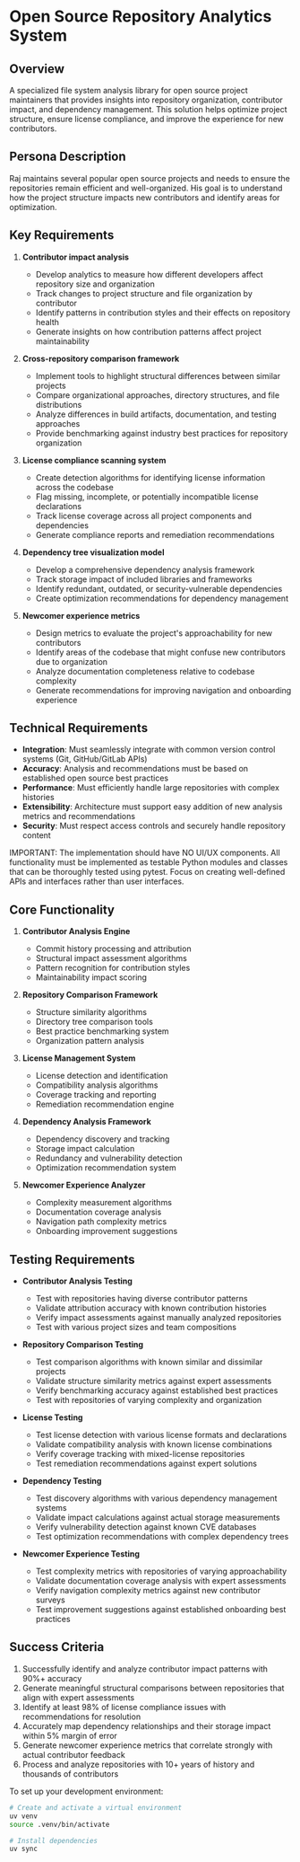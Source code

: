 # Open Source Repository Analytics System

## Overview
A specialized file system analysis library for open source project maintainers that provides insights into repository organization, contributor impact, and dependency management. This solution helps optimize project structure, ensure license compliance, and improve the experience for new contributors.

## Persona Description
Raj maintains several popular open source projects and needs to ensure the repositories remain efficient and well-organized. His goal is to understand how the project structure impacts new contributors and identify areas for optimization.

## Key Requirements
1. **Contributor impact analysis**
   - Develop analytics to measure how different developers affect repository size and organization
   - Track changes to project structure and file organization by contributor
   - Identify patterns in contribution styles and their effects on repository health
   - Generate insights on how contribution patterns affect project maintainability

2. **Cross-repository comparison framework**
   - Implement tools to highlight structural differences between similar projects
   - Compare organizational approaches, directory structures, and file distributions
   - Analyze differences in build artifacts, documentation, and testing approaches
   - Provide benchmarking against industry best practices for repository organization

3. **License compliance scanning system**
   - Create detection algorithms for identifying license information across the codebase
   - Flag missing, incomplete, or potentially incompatible license declarations
   - Track license coverage across all project components and dependencies
   - Generate compliance reports and remediation recommendations

4. **Dependency tree visualization model**
   - Develop a comprehensive dependency analysis framework
   - Track storage impact of included libraries and frameworks
   - Identify redundant, outdated, or security-vulnerable dependencies
   - Create optimization recommendations for dependency management

5. **Newcomer experience metrics**
   - Design metrics to evaluate the project's approachability for new contributors
   - Identify areas of the codebase that might confuse new contributors due to organization
   - Analyze documentation completeness relative to codebase complexity
   - Generate recommendations for improving navigation and onboarding experience

## Technical Requirements
- **Integration**: Must seamlessly integrate with common version control systems (Git, GitHub/GitLab APIs)
- **Accuracy**: Analysis and recommendations must be based on established open source best practices
- **Performance**: Must efficiently handle large repositories with complex histories
- **Extensibility**: Architecture must support easy addition of new analysis metrics and recommendations
- **Security**: Must respect access controls and securely handle repository content

IMPORTANT: The implementation should have NO UI/UX components. All functionality must be implemented as testable Python modules and classes that can be thoroughly tested using pytest. Focus on creating well-defined APIs and interfaces rather than user interfaces.

## Core Functionality
1. **Contributor Analysis Engine**
   - Commit history processing and attribution
   - Structural impact assessment algorithms
   - Pattern recognition for contribution styles
   - Maintainability impact scoring

2. **Repository Comparison Framework**
   - Structure similarity algorithms
   - Directory tree comparison tools
   - Best practice benchmarking system
   - Organization pattern analysis

3. **License Management System**
   - License detection and identification
   - Compatibility analysis algorithms
   - Coverage tracking and reporting
   - Remediation recommendation engine

4. **Dependency Analysis Framework**
   - Dependency discovery and tracking
   - Storage impact calculation
   - Redundancy and vulnerability detection
   - Optimization recommendation system

5. **Newcomer Experience Analyzer**
   - Complexity measurement algorithms
   - Documentation coverage analysis
   - Navigation path complexity metrics
   - Onboarding improvement suggestions

## Testing Requirements
- **Contributor Analysis Testing**
  - Test with repositories having diverse contributor patterns
  - Validate attribution accuracy with known contribution histories
  - Verify impact assessments against manually analyzed repositories
  - Test with various project sizes and team compositions

- **Repository Comparison Testing**
  - Test comparison algorithms with known similar and dissimilar projects
  - Validate structure similarity metrics against expert assessments
  - Verify benchmarking accuracy against established best practices
  - Test with repositories of varying complexity and organization

- **License Testing**
  - Test license detection with various license formats and declarations
  - Validate compatibility analysis with known license combinations
  - Verify coverage tracking with mixed-license repositories
  - Test remediation recommendations against expert solutions

- **Dependency Testing**
  - Test discovery algorithms with various dependency management systems
  - Validate impact calculations against actual storage measurements
  - Verify vulnerability detection against known CVE databases
  - Test optimization recommendations with complex dependency trees

- **Newcomer Experience Testing**
  - Test complexity metrics with repositories of varying approachability
  - Validate documentation coverage analysis with expert assessments
  - Verify navigation complexity metrics against new contributor surveys
  - Test improvement suggestions against established onboarding best practices

## Success Criteria
1. Successfully identify and analyze contributor impact patterns with 90%+ accuracy
2. Generate meaningful structural comparisons between repositories that align with expert assessments
3. Identify at least 98% of license compliance issues with recommendations for resolution
4. Accurately map dependency relationships and their storage impact within 5% margin of error
5. Generate newcomer experience metrics that correlate strongly with actual contributor feedback
6. Process and analyze repositories with 10+ years of history and thousands of contributors

To set up your development environment:
```bash
# Create and activate a virtual environment
uv venv
source .venv/bin/activate

# Install dependencies
uv sync
```